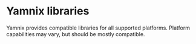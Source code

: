 # Yamnix libraries

Yamnix provides compatible libraries for all supported platforms.
Platform capabilities may vary, but should be mostly compatible.
